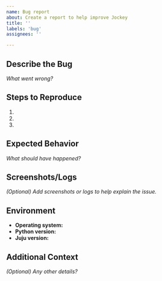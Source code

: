 ```yaml
---
name: Bug report
about: Create a report to help improve Jockey
title: ''
labels: 'bug'
assignees: ''

---
```


## Describe the Bug
*What went wrong?*

## Steps to Reproduce
1.
2.
3.

## Expected Behavior
*What should have happened?*

## Screenshots/Logs
*(Optional) Add screenshots or logs to help explain the issue.*

## Environment
- **Operating system:**  
- **Python version:** 
- **Juju version:**  

## Additional Context
*(Optional) Any other details?*
